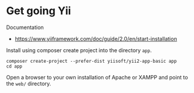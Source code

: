 Get going Yii
====================

Documentation

* https://www.yiiframework.com/doc/guide/2.0/en/start-installation

Install using composer create project into the directory `app`.

```
composer create-project --prefer-dist yiisoft/yii2-app-basic app
cd app
```

<!--
Make it run in your own Apache or XAMPP installation.

```
# Make the dirs writable by the web server
chmod o+w var/{cache,log}
```
-->

Open a browser to your own installation of Apache or XAMPP and point to the `web/` directory.
